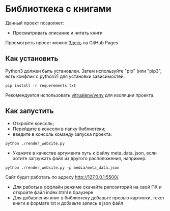 # Библиоткека с книгами

Данный проект позволяет:

* Просматривать описание и читать книги

Просмотреть проект можно [Здесь](https://dmitriy877.github.io/library-site/) на GitHub Pages

## Как установить

Python3 должен быть установлен.
Затем используйте "pip" (или "pip3", есть конфлик с python2) для установки зависимостей:

```pip install -r requerements.txt```

Рекомендуется использовать [vitrualenv/venv](https://docs.python.org/3/library/venv.html) для изоляции проекта.


## Как запустить

* Откройте консоль;
* Перейдите в консоли в папку библиотеки;
* введите в консоль команду запуска проекта:
```
python ./render_website.py
```
* Укажите в качестве аргумента путь к файлу meta_data_json, если хотите загружать файл из другого расположения, например:
```
python ./render_website.py -p media/meta_data.json
```
Сайт будет работать по адресу http://127.0.0.1:5500/
* Для работы в оффлайн режиме скачайте репозиторий на свой ПК и откройте файл index.html в браузере
* Для добавления книг в библиотеку добавьте превью картинки, текст книги в формате txt и добавьте запись в json файл
